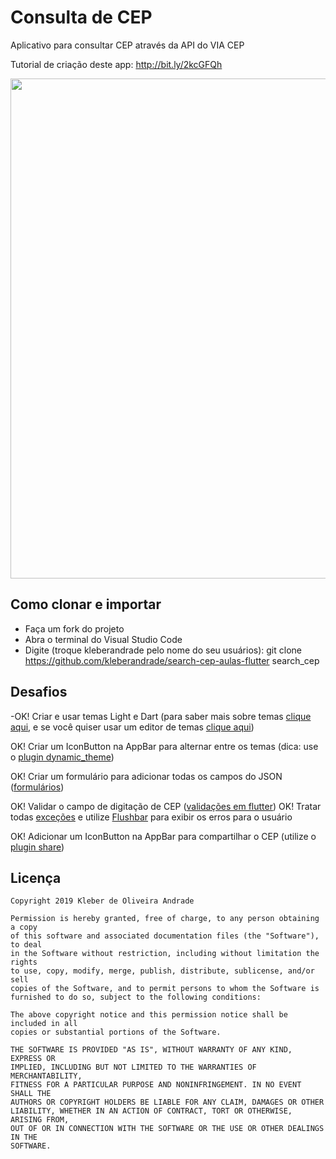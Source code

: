 # Consulta de CEP

Aplicativo para consultar CEP através da API do VIA CEP

Tutorial de criação deste app: http://bit.ly/2kcGFQh

<p align="center">
    <img src="https://miro.medium.com/max/1440/1*St_MBopTzlcfQzasVw1-GA.png" width="800"/>
</p>

## Como clonar e importar

-   Faça um fork do projeto
-   Abra o terminal do Visual Studio Code
-   Digite (troque kleberandrade pelo nome do seu usuários): git clone https://github.com/kleberandrade/search-cep-aulas-flutter search_cep

## Desafios

-OK! Criar e usar temas Light e Dart (para saber mais sobre temas [clique aqui](https://flutter.dev/docs/cookbook/design/themes), e se você quiser usar um editor de temas [clique aqui](https://rxlabz.github.io/panache/#/))

OK! Criar um IconButton na AppBar para alternar entre os temas (dica: use o [plugin dynamic_theme](https://pub.dev/packages/dynamic_theme))

OK! Criar um formulário para adicionar todas os campos do JSON ([formulários](https://flutter.dev/docs/cookbook/forms))

OK! Validar o campo de digitação de CEP ([validações em flutter](https://medium.com/@nitishk72/form-validation-in-flutter-d762fbc9212c))
OK! Tratar todas [exceções](https://www.youtube.com/watch?v=qAzxZJ8NRwI) e utilize [Flushbar](https://pub.dev/packages/flushbar) para exibir os erros para o usuário

OK! Adicionar um IconButton na AppBar para compartilhar o CEP (utilize o [plugin share](https://pub.dev/packages/share))

## Licença

    Copyright 2019 Kleber de Oliveira Andrade
    
    Permission is hereby granted, free of charge, to any person obtaining a copy
    of this software and associated documentation files (the "Software"), to deal
    in the Software without restriction, including without limitation the rights
    to use, copy, modify, merge, publish, distribute, sublicense, and/or sell
    copies of the Software, and to permit persons to whom the Software is
    furnished to do so, subject to the following conditions:
    
    The above copyright notice and this permission notice shall be included in all
    copies or substantial portions of the Software.
    
    THE SOFTWARE IS PROVIDED "AS IS", WITHOUT WARRANTY OF ANY KIND, EXPRESS OR
    IMPLIED, INCLUDING BUT NOT LIMITED TO THE WARRANTIES OF MERCHANTABILITY,
    FITNESS FOR A PARTICULAR PURPOSE AND NONINFRINGEMENT. IN NO EVENT SHALL THE
    AUTHORS OR COPYRIGHT HOLDERS BE LIABLE FOR ANY CLAIM, DAMAGES OR OTHER
    LIABILITY, WHETHER IN AN ACTION OF CONTRACT, TORT OR OTHERWISE, ARISING FROM,
    OUT OF OR IN CONNECTION WITH THE SOFTWARE OR THE USE OR OTHER DEALINGS IN THE
    SOFTWARE.
